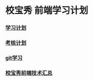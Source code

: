 # 校宝秀 前端学习计划

### [学习计划](https://github.com/SnowWinterMaye/xiaobaoshowtest/blob/dev/blogs/studyplan.md)
### [考核计划](https://github.com/SnowWinterMaye/xiaobaoshowtest/blob/dev/blogs/testplan.md)

### [git学习](https://github.com/SnowWinterMaye/xiaobaoshowtest/blob/dev/blogs/git.md)

### [校宝秀前端技术汇总](https://github.com/SnowWinterMaye/xiaobaoshowtest/blob/dev/blogs/node.md)
